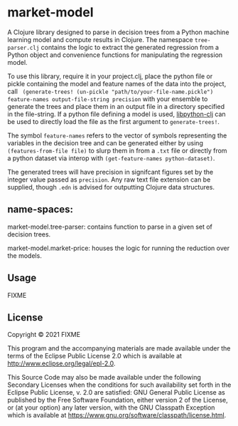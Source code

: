 # market-model

A Clojure library designed to parse in decision trees from a Python machine
learning model and compute results in Clojure. The namespace ```tree-parser.clj``` contains the logic to extract the generated regression from a Python object and convenience functions for manipulating the regression model.

To use this library, require it in your project.clj, place the python file or pickle containing the model and feature names of the data
into the project,  call ``` (generate-trees! (un-pickle "path/to/your-file-name.pickle") feature-names output-file-string precision``` with your ensemble to generate the trees and place them in an output file in a directory specified in the file-string. If a python file defining a model is used, [libpython-clj][] can be used to directly load the file as the first argument to ```generate-trees!```.

The symbol ```feature-names``` refers to the vector of symbols representing the variables in the decision tree and can be generated either by using ``` (features-from-file file) ``` to slurp them in from a ```.txt``` file or directly from a python dataset via interop with ```(get-feature-names python-dataset)```.

The generated trees will have precision in signifcant figures set by the integer value passed as ```precision```.
Any raw text file extension can be supplied, though ```.edn``` is advised for outputting Clojure data structures.


## name-spaces:
market-model.tree-parser: contains function to parse in a given set of decision trees.

market-model.market-price: houses the logic for running the reduction over the models.

## Usage

FIXME

## License

Copyright © 2021 FIXME

This program and the accompanying materials are made available under the
terms of the Eclipse Public License 2.0 which is available at
http://www.eclipse.org/legal/epl-2.0.

This Source Code may also be made available under the following Secondary
Licenses when the conditions for such availability set forth in the Eclipse
Public License, v. 2.0 are satisfied: GNU General Public License as published by
the Free Software Foundation, either version 2 of the License, or (at your
option) any later version, with the GNU Classpath Exception which is available
at https://www.gnu.org/software/classpath/license.html.

[libpython-clj]: https://github.com/clj-python/libpython-clj "libpython-clj"
